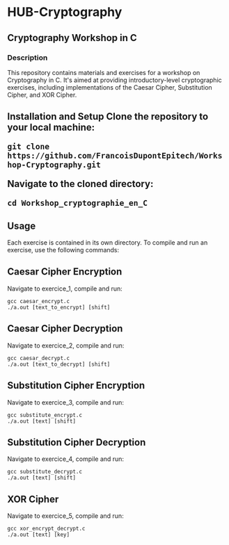<h1> HUB-Cryptography </h1>

<h2> Cryptography Workshop in C </h2>

<h3> Description </h3>

This repository contains materials and exercises for a workshop on Cryptography in C. It's aimed at providing introductory-level cryptographic exercises, including implementations of the Caesar Cipher, Substitution Cipher, and XOR Cipher.


<h2> Installation and Setup
Clone the repository to your local machine:

```git clone https://github.com/FrancoisDupontEpitech/Workshop-Cryptography.git```

Navigate to the cloned directory:

```cd Workshop_cryptographie_en_C```


<h2> Usage </h2>

Each exercise is contained in its own directory. To compile and run an exercise, use the following commands:

<h2> Caesar Cipher Encryption </h2>

Navigate to exercice_1, compile and run:

```
gcc caesar_encrypt.c
./a.out [text_to_encrypt] [shift]
```

<h2> Caesar Cipher Decryption </h2>

Navigate to exercice_2, compile and run:

```
gcc caesar_decrypt.c
./a.out [text_to_decrypt] [shift]
```

<h2> Substitution Cipher Encryption </h2>

Navigate to exercice_3, compile and run:

```
gcc substitute_encrypt.c
./a.out [text] [shift]
```

<h2> Substitution Cipher Decryption </h2>

Navigate to exercice_4, compile and run:

```
gcc substitute_decrypt.c
./a.out [text] [shift]
```

<h2> XOR Cipher </h2>

Navigate to exercice_5, compile and run:

```
gcc xor_encrypt_decrypt.c
./a.out [text] [key]
```
